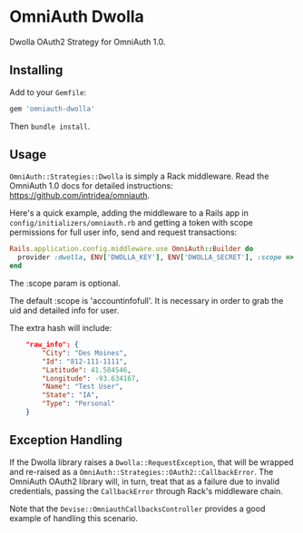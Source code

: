 # OmniAuth Dwolla

Dwolla OAuth2 Strategy for OmniAuth 1.0.

## Installing

Add to your `Gemfile`:

```ruby
gem 'omniauth-dwolla'
```

Then `bundle install`.

## Usage

`OmniAuth::Strategies::Dwolla` is simply a Rack middleware. Read the OmniAuth 1.0 docs for detailed instructions: https://github.com/intridea/omniauth.

Here's a quick example, adding the middleware to a Rails app in `config/initializers/omniauth.rb` and getting a token with scope permissions for full user info, send and request transactions:

```ruby
Rails.application.config.middleware.use OmniAuth::Builder do
  provider :dwolla, ENV['DWOLLA_KEY'], ENV['DWOLLA_SECRET'], :scope => 'accountinfofull|send|request, :provider_ignores_state => true'
end
```
The :scope param is optional.

The default :scope is 'accountinfofull'. It is necessary in order to grab the uid and detailed info for user.

The extra hash will include:
```json
    "raw_info": {
        "City": "Des Moines",
        "Id": "812-111-1111",
        "Latitude": 41.584546,
        "Longitude": -93.634167,
        "Name": "Test User",
        "State": "IA",
        "Type": "Personal"
    }
```

## Exception Handling

If the Dwolla library raises a `Dwolla::RequestException`, that will be wrapped and re-raised as a `OmniAuth::Strategies::OAuth2::CallbackError`.  The OmniAuth OAuth2 library will, in turn, treat that as a failure due to invalid credentials, passing the `CallbackError` through Rack's middleware chain.

Note that the `Devise::OmniauthCallbacksController` provides a good example of handling this scenario.
